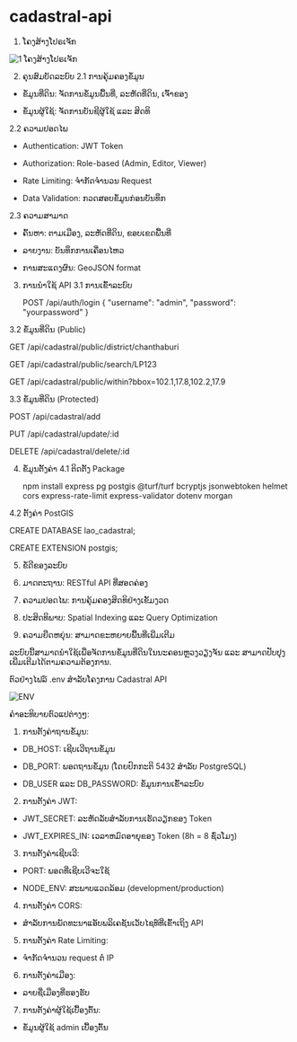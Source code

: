 # cadastral-api

1. ໂຄງສ້າງໂປຣເຈັກ

![1  ໂຄງສ້າງໂປຣເຈັກ](https://github.com/user-attachments/assets/31c604a6-af06-491d-8992-2db9311c0499)


2. ຄຸນສົມບັດລະບົບ
2.1 ການຄຸ້ມຄອງຂໍ້ມູນ
- ຂໍ້ມູນທີ່ດິນ: ຈັດການຂໍ້ມູນພື້ນທີ່, ລະຫັດທີ່ດິນ, ເຈົ້າຂອງ

- ຂໍ້ມູນຜູ້ໃຊ້: ຈັດການບັນຊີຜູ້ໃຊ້ ແລະ ສິດທິ

2.2 ຄວາມປອດໄພ
- Authentication: JWT Token

- Authorization: Role-based (Admin, Editor, Viewer)

- Rate Limiting: ຈຳກັດຈຳນວນ Request

- Data Validation: ກວດສອບຂໍ້ມູນກ່ອນບັນທຶກ

2.3 ຄວາມສາມາດ
- ຄົ້ນຫາ: ຕາມເມືອງ, ລະຫັດທີ່ດິນ, ຂອບເຂດພື້ນທີ່

- ລາຍງານ: ບັນທຶກການເຄື່ອນໄຫວ

- ການສະແດງຜົນ: GeoJSON format

3. ການນຳໃຊ້ API
3.1 ການເຂົ້າລະບົບ

   POST /api/auth/login
{
  "username": "admin",
  "password": "yourpassword"
}

3.2 ຂໍ້ມູນທີ່ດິນ (Public)

GET /api/cadastral/public/district/chanthaburi

GET /api/cadastral/public/search/LP123

GET /api/cadastral/public/within?bbox=102.1,17.8,102.2,17.9

3.3 ຂໍ້ມູນທີ່ດິນ (Protected)

POST /api/cadastral/add

PUT /api/cadastral/update/:id

DELETE /api/cadastral/delete/:id

4. ຂໍ້ມູນຕັ້ງຄ່າ
4.1 ຕິດຕັ້ງ Package

   npm install express pg postgis @turf/turf bcryptjs jsonwebtoken helmet cors express-rate-limit express-validator dotenv morgan

4.2 ຕັ້ງຄ່າ PostGIS

CREATE DATABASE lao_cadastral;

CREATE EXTENSION postgis;

5. ຂໍ້ດີຂອງລະບົບ
1. ມາດຕະຖານ: RESTful API ທີ່ສອດຄ່ອງ

2. ຄວາມປອດໄພ: ການຄຸ້ມຄອງສິດທິຢ່າງເຂັ້ມງວດ

3. ປະສິດທິພາບ: Spatial Indexing ແລະ Query Optimization

4. ຄວາມຍືດຫຍຸ່ນ: ສາມາດຂະຫຍາຍພື້ນທີ່ເພີ່ມເຕີມ

ລະບົບນີ້ສາມາດນຳໃຊ້ເພື່ອຈັດການຂໍ້ມູນທີ່ດິນໃນນະຄອນຫຼວງວຽງຈັນ ແລະ ສາມາດປັບປຸງເພີ່ມເຕີມໄດ້ຕາມຄວາມຕ້ອງການ.


ຕົວຢ່າງໄຟລ໌ .env ສຳລັບໂຄງການ Cadastral API

![ENV](https://github.com/user-attachments/assets/8b09a9db-0cb4-4618-9249-4acfbd991fdf)


ຄຳອະທິບາຍຕົວແປຕ່າງໆ:
1. ການຕັ້ງຄ່າຖານຂໍ້ມູນ:

- DB_HOST: ເຊີບເວີຖານຂໍ້ມູນ

- DB_PORT: ພອດຖານຂໍ້ມູນ (ໂດຍປົກກະຕິ 5432 ສຳລັບ PostgreSQL)

- DB_USER ແລະ DB_PASSWORD: ຂໍ້ມູນການເຂົ້າລະບົບ

2. ການຕັ້ງຄ່າ JWT:

- JWT_SECRET: ລະຫັດລັບສຳລັບການເຮັດວຽກຂອງ Token

- JWT_EXPIRES_IN: ເວລາຫມົດອາຍຸຂອງ Token (8h = 8 ຊົ່ວໂມງ)

3. ການຕັ້ງຄ່າເຊີບເວີ:

- PORT: ພອດທີ່ເຊີບເວີຈະໃຊ້

- NODE_ENV: ສະພາບແວດລ້ອມ (development/production)

4. ການຕັ້ງຄ່າ CORS:

- ສຳລັບການພັດທະນາແອັບພລິເຄຊັນເວັບໄຊທ໌ທີ່ເຂົ້າເຖິງ API

5. ການຕັ້ງຄ່າ Rate Limiting:

- ຈຳກັດຈຳນວນ request ຕໍ່ IP

6. ການຕັ້ງຄ່າເມືອງ:

- ລາຍຊື່ເມືອງທີ່ຮອງຮັບ

7. ການຕັ້ງຄ່າຜູ້ໃຊ້ເບື້ອງຕົ້ນ:

- ຂໍ້ມູນຜູ້ໃຊ້ admin ເບື້ອງຕົ້ນ

